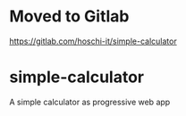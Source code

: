 # Moved to Gitlab
https://gitlab.com/hoschi-it/simple-calculator

# simple-calculator
A simple calculator as progressive web app
